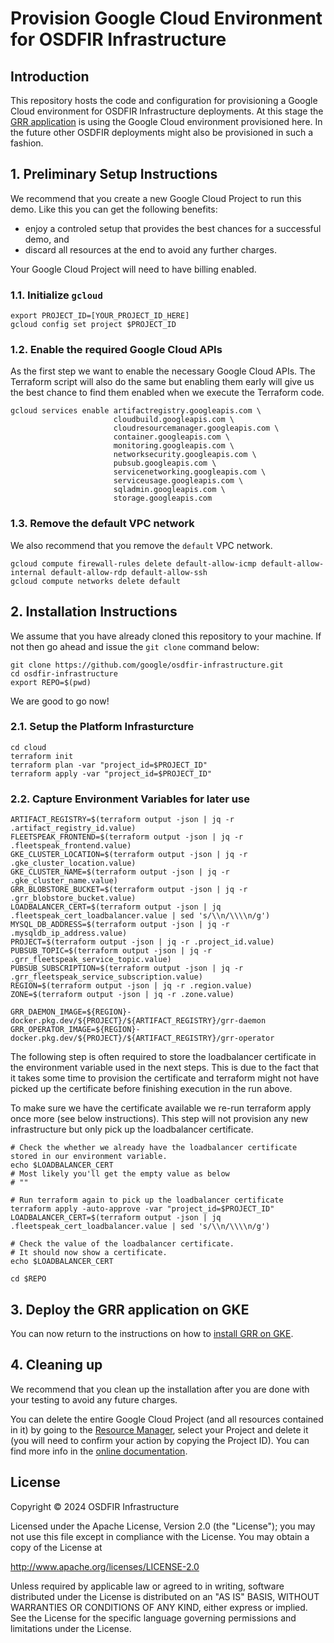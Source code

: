 # Provision Google Cloud Environment for OSDFIR Infrastructure

## Introduction

This repository hosts the code and configuration for provisioning a Google Cloud environment for OSDFIR Infrastructure deployments.
At this stage the [GRR application](../charts/grr/README.md) is using the Google Cloud environment provisioned here.
In the future other OSDFIR deployments might also be provisioned in such a fashion.


## 1. Preliminary Setup Instructions

We recommend that you create a new Google Cloud Project to run this demo.
Like this you can get the following benefits:

- enjoy a controled setup that provides the best chances for a successful demo, and
- discard all resources at the end to avoid any further charges.

Your Google Cloud Project will need to have billing enabled.

### 1.1. Initialize ```gcloud```

```console
export PROJECT_ID=[YOUR_PROJECT_ID_HERE]
gcloud config set project $PROJECT_ID
```

### 1.2. Enable the required Google Cloud APIs

As the first step we want to enable the necessary Google Cloud APIs.
The Terraform script will also do the same but enabling them early will give us the best chance to find them enabled when we execute the Terraform code.

```console
gcloud services enable artifactregistry.googleapis.com \
                       cloudbuild.googleapis.com \
                       cloudresourcemanager.googleapis.com \
                       container.googleapis.com \
                       monitoring.googleapis.com \
                       networksecurity.googleapis.com \
                       pubsub.googleapis.com \
                       servicenetworking.googleapis.com \
                       serviceusage.googleapis.com \
                       sqladmin.googleapis.com \
                       storage.googleapis.com
```

### 1.3. Remove the default VPC network

We also recommend that you remove the ```default``` VPC network.

```console
gcloud compute firewall-rules delete default-allow-icmp default-allow-internal default-allow-rdp default-allow-ssh
gcloud compute networks delete default
```

## 2. Installation Instructions

We assume that you have already cloned this repository to your machine.
If not then go ahead and issue the `git clone` command below:

```console
git clone https://github.com/google/osdfir-infrastructure.git
cd osdfir-infrastructure
export REPO=$(pwd)
```

We are good to go now!

### 2.1. Setup the Platform Infrasturcture

```console
cd cloud
terraform init
terraform plan -var "project_id=$PROJECT_ID"
terraform apply -var "project_id=$PROJECT_ID"
```

### 2.2. Capture Environment Variables for later use

```console
ARTIFACT_REGISTRY=$(terraform output -json | jq -r .artifact_registry_id.value)
FLEETSPEAK_FRONTEND=$(terraform output -json | jq -r .fleetspeak_frontend.value)
GKE_CLUSTER_LOCATION=$(terraform output -json | jq -r .gke_cluster_location.value)
GKE_CLUSTER_NAME=$(terraform output -json | jq -r .gke_cluster_name.value)
GRR_BLOBSTORE_BUCKET=$(terraform output -json | jq -r .grr_blobstore_bucket.value)
LOADBALANCER_CERT=$(terraform output -json | jq .fleetspeak_cert_loadbalancer.value | sed 's/\\n/\\\\n/g')
MYSQL_DB_ADDRESS=$(terraform output -json | jq -r .mysqldb_ip_address.value)
PROJECT=$(terraform output -json | jq -r .project_id.value)
PUBSUB_TOPIC=$(terraform output -json | jq -r .grr_fleetspeak_service_topic.value)
PUBSUB_SUBSCRIPTION=$(terraform output -json | jq -r .grr_fleetspeak_service_subscription.value)
REGION=$(terraform output -json | jq -r .region.value)
ZONE=$(terraform output -json | jq -r .zone.value)

GRR_DAEMON_IMAGE=${REGION}-docker.pkg.dev/${PROJECT}/${ARTIFACT_REGISTRY}/grr-daemon
GRR_OPERATOR_IMAGE=${REGION}-docker.pkg.dev/${PROJECT}/${ARTIFACT_REGISTRY}/grr-operator
```

The following step is often required to store the loadbalancer certificate in the environment variable used in the next steps.
This is due to the fact that it takes some time to provision the certificate and terraform might not have picked up the certificate before finishing execution in the run above.

To make sure we have the certificate available we re-run terraform apply once more (see below instructions).
This step will not provision any new infrastructure but only pick up the loadbalancer certificate.

```console
# Check the whether we already have the loadbalancer certificate stored in our environment variable.
echo $LOADBALANCER_CERT
# Most likely you'll get the empty value as below
# ""

# Run terraform again to pick up the loadbalancer certificate
terraform apply -auto-approve -var "project_id=$PROJECT_ID"
LOADBALANCER_CERT=$(terraform output -json | jq .fleetspeak_cert_loadbalancer.value | sed 's/\\n/\\\\n/g')

# Check the value of the loadbalancer certificate.
# It should now show a certificate.
echo $LOADBALANCER_CERT

cd $REPO
```

## 3. Deploy the GRR application on GKE

You can now return to the instructions on how to [install GRR on GKE](../charts/grr/README.md#22-installing-grr-on-gke).

## 4. Cleaning up

We recommend that you clean up the installation after you are done with your testing to avoid any future charges.

You can delete the entire Google Cloud Project (and all resources contained in it) by going to the [Resource Manager](https://console.cloud.google.com/cloud-resource-manager), select your Project and delete it (you will need to confirm your action by copying the Project ID).
You can find more info in the [online documentation](https://cloud.google.com/resource-manager/docs/creating-managing-projects#shutting_down_projects).

## License

Copyright &copy; 2024 OSDFIR Infrastructure

Licensed under the Apache License, Version 2.0 (the "License");
you may not use this file except in compliance with the License.
You may obtain a copy of the License at

<http://www.apache.org/licenses/LICENSE-2.0>

Unless required by applicable law or agreed to in writing, software
distributed under the License is distributed on an "AS IS" BASIS,
WITHOUT WARRANTIES OR CONDITIONS OF ANY KIND, either express or implied.
See the License for the specific language governing permissions and
limitations under the License.

